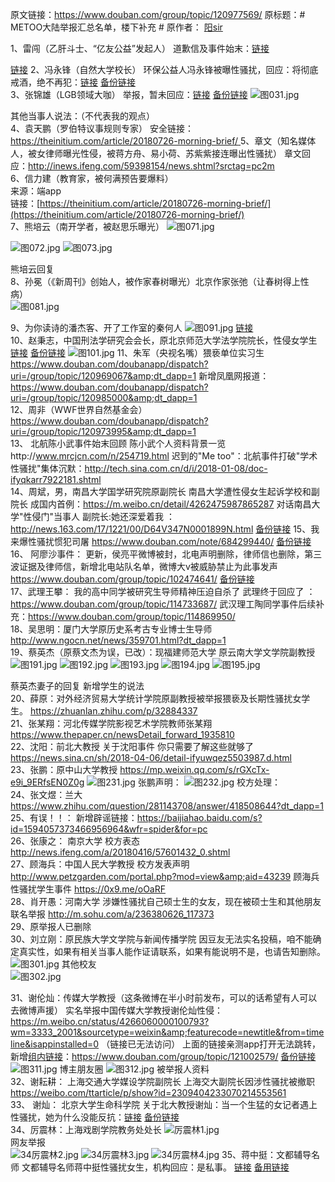 原文链接：https://www.douban.com/group/topic/120977569/
原标题：# METOO大陆举报汇总名单，楼下补充 # 
原作者： [阳sir](https://www.douban.com/people/10770715/)  

1、雷闯（乙肝斗士、“亿友公益”发起人）
道歉信及事件始末：[链接](https://m.weibo.cn/status/Grfw5uNjP?ref=home&amp;rid=1_0_8_2606567883340023226_0_0&amp;type=comment&amp;jumpfrom=weibocom&amp;from=groupmessage&amp;isappinstalled=0#_rnd1532326506329) 

[链接](https://archive.is/o/zf99I/https://m.weibo.cn/status/Grfw5uNjP?ref=home&rid=1_0_8_2606567883340023226_0_0&type=comment&jumpfrom=weibocom&from=groupmessage&isappinstalled=0%23_rnd1532326506329)
2、冯永锋（自然大学校长）
环保公益人冯永锋被曝性骚扰，回应：将彻底戒酒，绝不再犯：[链接](https://www.thepaper.cn/newsDetail_forward_2288645) [备份链接](https://archive.fo/qRJ9t)  
3、张锦雄（LGB领域大咖）
举报，暂未回应：[链接](https://mp.weixin.qq.com/s/mMvLwDCmk696s3dcgGOFvg)    [备份链接](https://archive.is/ppZhK)
![图031.jpg](https://i.loli.net/2018/07/27/5b5a924d8f013.jpg)

其他当事人说法：（不代表我的观点）  
4、袁天鹏（罗伯特议事规则专家）
安全链接：[https://theinitium.com/article/20180726-morning-brief/ ](https://theinitium.com/article/20180726-morning-brief/ ) 
5、章文（知名媒体人，被女律师曝光性侵，被蒋方舟、易小荷、苏紫紫接连曝出性骚扰）
章文回应：http://inews.ifeng.com/59398154/news.shtml?srctag=pc2m  
6、信力建（教育家，被何满预告要爆料）  
来源：端app  
链接：[https://theinitium.com/article/20180726-morning-brief/](https://theinitium.com/article/20180726-morning-brief/)  
7、熊培云（南开学者，被赵思乐曝光）
![图071.jpg](https://i.loli.net/2018/07/27/5b5a924d927e4.jpg)

![图072.jpg](https://i.loli.net/2018/07/27/5b5a924d3ade5.jpg)
![图073.jpg](https://i.loli.net/2018/07/27/5b5a924d90970.jpg)

熊培云回复  
8、孙冕（《新周刊》创始人，被作家春树曝光）北京作家张弛（让春树得上性病）  
![图081.jpg](https://i.loli.net/2018/07/27/5b5a924d8d3b5.jpg)

9、为你读诗的潘杰客、开了工作室的秦何人
![图091.jpg](https://i.loli.net/2018/07/27/5b5a9319ae8b9.jpg)
[链接](https://www.douban.com/doubanapp/dispatch?uri=/status/2199531213/&amp;dt_dapp=1)  
10、赵秉志，中国刑法学研究会会长，原北京师范大学法学院院长，性侵女学生
[链接](https://www.douban.com/doubanapp/dispatch?uri=/group/topic/120948060&amp;dt_dapp=1)  [备份链接](https://archive.fo/GPxY5)
![图101.jpg](https://i.loli.net/2018/07/27/5b5a9319b2b5a.jpg)
11、朱军（央视名嘴）猥亵单位实习生
https://www.douban.com/doubanapp/dispatch?uri=/group/topic/120969067&amp;dt_dapp=1
新增凤凰网报道：https://www.douban.com/doubanapp/dispatch?uri=/group/topic/120985000&amp;dt_dapp=1  
12、周非（WWF世界自然基金会）https://www.douban.com/doubanapp/dispatch?uri=/group/topic/120973995&amp;dt_dapp=1  
13、 北航陈小武事件始末回顾 陈小武个人资料背景一览http://www.mrcjcn.com/n/254719.html
迟到的"Me too"：北航事件打破"学术性骚扰"集体沉默：http://tech.sina.com.cn/d/i/2018-01-08/doc-ifyqkarr7922181.shtml  
14、周斌，男，南昌大学国学研究院原副院长
南昌大学遭性侵女生起诉学校和副院长 成国内首例：https://m.weibo.cn/detail/4262475987865287
对话南昌大学"性侵门"当事人 副院长:她还深爱着我 ：http://news.163.com/17/1221/00/D64V347N0001899N.html   [备份链接](https://archive.fo/2bv08)
15、我来爆性骚扰惯犯司屠
https://www.douban.com/note/684299440/    [备份链接](https://archive.is/2LOyZ)  
16、 阿廖沙事件：
更新，侯亮平微博被封，北电声明删除，律师信也删除，第三波证据及律师信，新增北电站队名单，微博大v被威胁禁止为此事发声  https://www.douban.com/group/topic/102474641/    [备份链接](https://archive.fo/q4Ut9)  
17、武理王攀：
 我的高中同学被研究生导师精神压迫自杀了 武理终于回应了 ：https://www.douban.com/group/topic/114733687/
武汉理工陶同学事件后续补充：https://www.douban.com/group/topic/114869950/  
18、吴思明：厦门大学原历史系考古专业博士生导师
http://www.ngocn.net/news/359701.html?dt_dapp=1  
19、蔡英杰（原蔡文杰为误，已改）：现福建师范大学 原云南大学文学院副教授
![图191.jpg](https://i.loli.net/2018/07/27/5b5a931964b05.jpg)
![图192.jpg](https://i.loli.net/2018/07/27/5b5a93196022e.jpg)
![图193.jpg](https://i.loli.net/2018/07/27/5b5a93195dd95.jpg)
![图194.jpg](https://i.loli.net/2018/07/27/5b5a9319b0c97.jpg)
![图195.jpg](https://i.loli.net/2018/07/27/5b5a93190a537.jpg)

蔡英杰妻子的回复
新增学生的说法    
20、薛原：对外经济贸易大学统计学院原副教授被举报猥亵及长期性骚扰女学生。
https://zhuanlan.zhihu.com/p/32884337  
21、张某翔：河北传媒学院影视艺术学院教师张某翔
https://www.thepaper.cn/newsDetail_forward_1935810  
22、沈阳：前北大教授
关于沈阳事件 你只需要了解这些就够了 
https://news.sina.cn/sh/2018-04-06/detail-ifyuwqez5503987.d.html  
23、张鹏：原中山大学教授
https://mp.weixin.qq.com/s/rGXcTx-e9i_9ERfsEN0Z0g
![图231.jpg](https://i.loli.net/2018/07/27/5b5a93b4aa7c7.jpg)
张鹏声明：
![图232.jpg](https://i.loli.net/2018/07/27/5b5a93b454ba7.jpg)
校方处理：  
24、张文煜：兰大
https://www.zhihu.com/question/281143708/answer/418508644?dt_dapp=1  
25、有误！！：
新增辟谣链接：https://baijiahao.baidu.com/s?id=1594057373466956964&wfr=spider&for=pc  
26、张康之： 南京大学
校方表态 
http://news.ifeng.com/a/20180416/57601432_0.shtml    
27、顾海兵：中国人民大学教授
校方发表声明
http://www.petzgarden.com/portal.php?mod=view&amp;aid=43239
顾海兵性骚扰学生事件
https://0x9.me/oOaRF  
28、肖开愚：河南大学
涉嫌性骚扰自己硕士生的女友，现在被硕士生和其他朋友联名举报
http://m.sohu.com/a/236380626_117373  
29、原举报人已删除  
30、刘立刚：原民族大学文学院与新闻传播学院
因豆友无法实名投稿，咱不能确定真实性，如果有相关当事人能作证请联系，如果有能说明不是，也请告知删除。
![图301.jpg](https://i.loli.net/2018/07/27/5b5a93b401cde.jpg)
其他校友  
![图302.jpg](https://i.loli.net/2018/07/27/5b5a93b3a3672.jpg)
 
31、谢伦灿：传媒大学教授（这条微博在半小时前发布，可以的话希望有人可以去微博声援）
实名举报中国传媒大学教授谢伦灿性侵： https://m.weibo.cn/status/4266060000100793?wm=3333_2001&sourcetype=weixin&amp;featurecode=newtitle&from=timeline&isappinstalled=0  （链接已无法访问）
上面的链接亲测app打开无法跳转，新增[组内链接](https://www.douban.com/group/topic/121002579/)：https://www.douban.com/group/topic/121002579/
[备份链接](https://archive.fo/bXP8S)
![图311.jpg](https://i.loli.net/2018/07/27/5b5a93b4a8bca.jpg)
博主朋友圈
![图312.jpg](https://i.loli.net/2018/07/27/5b5a93b4a6da2.jpg)
被举报人资料  
32、谢耘耕： 上海交通大学媒设学院副院长
 上海交大副院长因涉性骚扰被撤职 
https://weibo.com/ttarticle/p/show?id=2309404233070214553561   
33、 谢灿： 北京大学生命科学院 
关于北大教授谢灿：当一个生猛的女记者遇上性骚扰，她为什么没能反抗：[链接](https://mp.weixin.qq.com/s/HWQA-ehuq3A3oqnjYaP9nA)
 [备份链接](https://archive.is/BTpnC)  
34、厉震林：上海戏剧学院教务处处长
![厉震林1.jpg](https://i.loli.net/2018/07/27/5b5a7f861e966.jpg)  
网友举报  
![34厉震林2.jpg](https://i.loli.net/2018/07/27/5b5a7f84c07fa.jpg)
![34厉震林3.jpg](https://i.loli.net/2018/07/27/5b5a7f84b65a5.jpg)
![34厉震林4.jpg](https://i.loli.net/2018/07/27/5b5a7f84b63fb.jpg)
35、蒋中挺：文都辅导名师
文都辅导名师蒋中挺性骚扰女生，机构回应：是私事。
[链接](https://media.weibo.cn/article?id=2309404058741157824931)  [备用链接](https://archive.fo/RY1EY)
